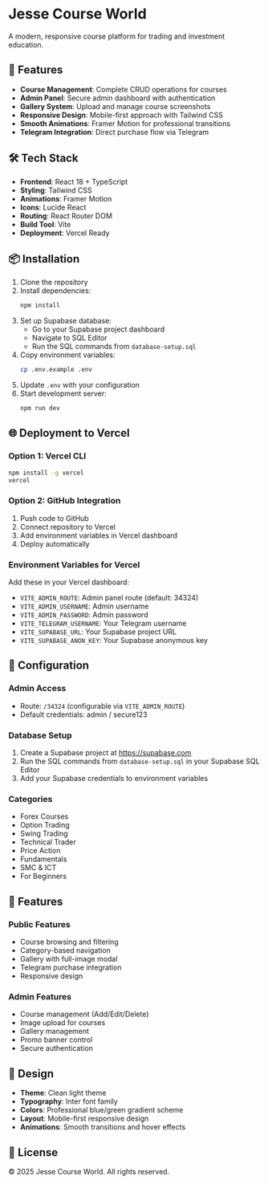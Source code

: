 # Jesse Course World

A modern, responsive course platform for trading and investment education.

## 🚀 Features

- **Course Management**: Complete CRUD operations for courses
- **Admin Panel**: Secure admin dashboard with authentication
- **Gallery System**: Upload and manage course screenshots
- **Responsive Design**: Mobile-first approach with Tailwind CSS
- **Smooth Animations**: Framer Motion for professional transitions
- **Telegram Integration**: Direct purchase flow via Telegram

## 🛠️ Tech Stack

- **Frontend**: React 18 + TypeScript
- **Styling**: Tailwind CSS
- **Animations**: Framer Motion
- **Icons**: Lucide React
- **Routing**: React Router DOM
- **Build Tool**: Vite
- **Deployment**: Vercel Ready

## 📦 Installation

1. Clone the repository
2. Install dependencies:
   ```bash
   npm install
   ```
3. Set up Supabase database:
   - Go to your Supabase project dashboard
   - Navigate to SQL Editor
   - Run the SQL commands from `database-setup.sql`
4. Copy environment variables:
   ```bash
   cp .env.example .env
   ```
5. Update `.env` with your configuration
6. Start development server:
   ```bash
   npm run dev
   ```

## 🌐 Deployment to Vercel

### Option 1: Vercel CLI
```bash
npm install -g vercel
vercel
```

### Option 2: GitHub Integration
1. Push code to GitHub
2. Connect repository to Vercel
3. Add environment variables in Vercel dashboard
4. Deploy automatically

### Environment Variables for Vercel
Add these in your Vercel dashboard:
- `VITE_ADMIN_ROUTE`: Admin panel route (default: 34324)
- `VITE_ADMIN_USERNAME`: Admin username
- `VITE_ADMIN_PASSWORD`: Admin password
- `VITE_TELEGRAM_USERNAME`: Your Telegram username
- `VITE_SUPABASE_URL`: Your Supabase project URL
- `VITE_SUPABASE_ANON_KEY`: Your Supabase anonymous key

## 🔧 Configuration

### Admin Access
- Route: `/34324` (configurable via `VITE_ADMIN_ROUTE`)
- Default credentials: admin / secure123

### Database Setup
1. Create a Supabase project at https://supabase.com
2. Run the SQL commands from `database-setup.sql` in your Supabase SQL Editor
3. Add your Supabase credentials to environment variables

### Categories
- Forex Courses
- Option Trading
- Swing Trading
- Technical Trader
- Price Action
- Fundamentals
- SMC & ICT
- For Beginners

## 📱 Features

### Public Features
- Course browsing and filtering
- Category-based navigation
- Gallery with full-image modal
- Telegram purchase integration
- Responsive design

### Admin Features
- Course management (Add/Edit/Delete)
- Image upload for courses
- Gallery management
- Promo banner control
- Secure authentication

## 🎨 Design

- **Theme**: Clean light theme
- **Typography**: Inter font family
- **Colors**: Professional blue/green gradient scheme
- **Layout**: Mobile-first responsive design
- **Animations**: Smooth transitions and hover effects

## 📄 License

© 2025 Jesse Course World. All rights reserved.